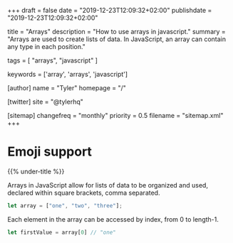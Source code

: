 +++
draft = false
date = "2019-12-23T12:09:32+02:00"
publishdate = "2019-12-23T12:09:32+02:00"

title = "Arrays"
description = "How to use arrays in javascript."
summary = "Arrays are used to create lists of data. In JavaScript, an array can contain any type in each position."

tags = [
    "arrays", "javascript"
]

keywords = ['array', 'arrays', 'javascript']

[author]
    name = "Tyler"
    homepage = "/"

[twitter]
    site = "@tylerhq"

[sitemap]
    changefreq = "monthly"
    priority = 0.5
    filename = "sitemap.xml"
+++

# Emoji support

{{% under-title %}}

Arrays in JavaScript allow for lists of data to be organized and used, declared within square brackets, comma separated.
```javascript
let array = ["one", "two", "three"];
```

Each element in the array can be accessed by index, from 0 to length-1.
```javascript
let firstValue = array[0] // "one"
```
